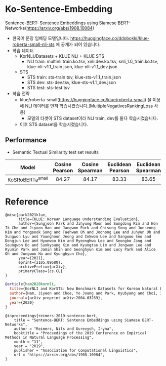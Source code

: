 # Ko-Sentence-Embedding
Sentence-BERT: Sentence Embeddings using Siamese BERT-Networks(https://arxiv.org/abs/1908.10084)
- 한국어 문장 임베딩 모델입니다. https://huggingface.co/ddobokki/klue-roberta-small-nli-sts 에 공개가 되어 있습니다.
- 학습 데이터
  - KorNLUDatasets + KLUE NLI + KLUE STS
    - NLI train: multinli.train.ko.tsv, xnli.dev.ko.tsv, snli_1.0_train.ko.tsv, klue-nli-v1.1_train.json, klue-nli-v1.1_dev.json
  - STS
    - STS train: sts-train.tsv, klue-sts-v1.1_train.json
    - STS dev: sts-dev.tsv, klue-sts-v1.1_dev.json
    - STS test: sts-test.tsv
- 학습 전략
  - klue/roberta-small(https://huggingface.co/klue/roberta-small) 을 이용해 NLI 데이터를 먼저 학습시켰습니다.(MultipleNegativesRankingLoss 사용)
    - 모델의 타겟이 STS dataset이라 NLI train, dev를 둘다 학습시켰습니다.
  - 이후 STS dataset을 학습시켰습니다.

## Performance
- Semantic Textual Similarity test set results <br>

| Model                  | Cosine Pearson | Cosine Spearman | Euclidean Pearson | Euclidean Spearman | Manhattan Pearson | Manhattan Spearman | Dot Pearson | Dot Spearman |
|------------------------|:----:|:----:|:----:|:----:|:----:|:----:|:----:|:----:|
| KoSRoBERTa<sup>small</sup>    | 84.27 | 84.17 | 83.33 | 83.65 | 83.34 | 83.65 | 82.10 | 81.38 |

# Reference

```
@misc{park2021klue,
      title={KLUE: Korean Language Understanding Evaluation},
      author={Sungjoon Park and Jihyung Moon and Sungdong Kim and Won Ik Cho and Jiyoon Han and Jangwon Park and Chisung Song and Junseong Kim and Yongsook Song and Taehwan Oh and Joohong Lee and Juhyun Oh and Sungwon Lyu and Younghoon Jeong and Inkwon Lee and Sangwoo Seo and Dongjun Lee and Hyunwoo Kim and Myeonghwa Lee and Seongbo Jang and Seungwon Do and Sunkyoung Kim and Kyungtae Lim and Jongwon Lee and Kyumin Park and Jamin Shin and Seonghyun Kim and Lucy Park and Alice Oh and Jungwoo Ha and Kyunghyun Cho},
      year={2021},
      eprint={2105.09680},
      archivePrefix={arXiv},
      primaryClass={cs.CL}
}
```
```bibtex
@article{ham2020kornli,
  title={KorNLI and KorSTS: New Benchmark Datasets for Korean Natural Language Understanding},
  author={Ham, Jiyeon and Choe, Yo Joong and Park, Kyubyong and Choi, Ilji and Soh, Hyungjoon},
  journal={arXiv preprint arXiv:2004.03289},
  year={2020}
}
```
```
@inproceedings{reimers-2019-sentence-bert,
    title = "Sentence-BERT: Sentence Embeddings using Siamese BERT-Networks",
    author = "Reimers, Nils and Gurevych, Iryna",
    booktitle = "Proceedings of the 2019 Conference on Empirical Methods in Natural Language Processing",
    month = "11",
    year = "2019",
    publisher = "Association for Computational Linguistics",
    url = "https://arxiv.org/abs/1908.10084",
}
```
